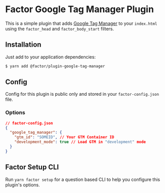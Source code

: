 # Factor Google Tag Manager Plugin

This is a simple plugin that adds [Google Tag Manager](https://tagmanager.google.com) to your `index.html` using the `factor_head` and `factor_body_start` filters.

## Installation

Just add to your application dependencies:

```bash
$ yarn add @factor/plugin-google-tag-manager
```

## Config

Config for this plugin is public only and stored in your `factor-config.json` file.

### Options

```json
// factor-config.json
{
  "google_tag_manager": {
    "gtm_id": "SOMEID", // Your GTM Container ID
    "development_mode": true // Load GTM in "development" mode
  }
}
```

## Factor Setup CLI

Run `yarn factor setup` for a question based CLI to help you configure this plugin's options.
